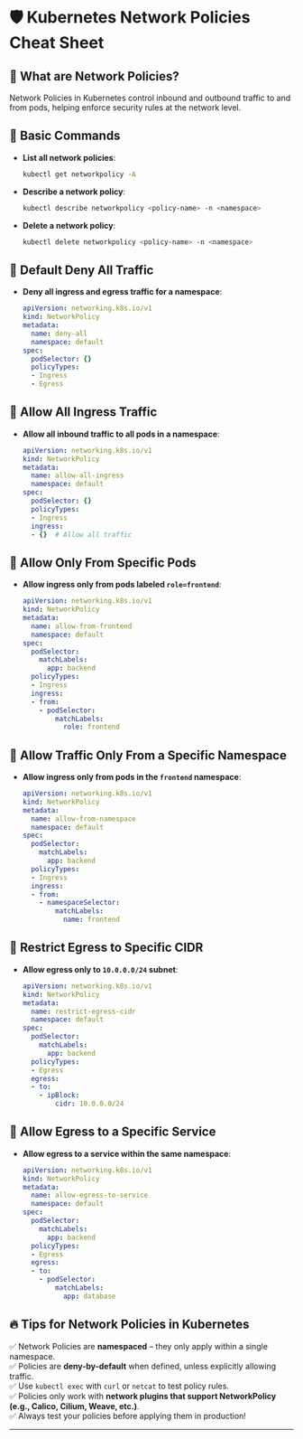# 🛡 Kubernetes Network Policies Cheat Sheet

## 📌 What are Network Policies?
Network Policies in Kubernetes control inbound and outbound traffic to and from pods, helping enforce security rules at the network level.

## 🔹 Basic Commands
- **List all network policies**:
  ```sh
  kubectl get networkpolicy -A
  ```
- **Describe a network policy**:
  ```sh
  kubectl describe networkpolicy <policy-name> -n <namespace>
  ```
- **Delete a network policy**:
  ```sh
  kubectl delete networkpolicy <policy-name> -n <namespace>
  ```

## 🔹 Default Deny All Traffic
- **Deny all ingress and egress traffic for a namespace**:
  ```yaml
  apiVersion: networking.k8s.io/v1
  kind: NetworkPolicy
  metadata:
    name: deny-all
    namespace: default
  spec:
    podSelector: {}
    policyTypes:
    - Ingress
    - Egress
  ```

## 🔹 Allow All Ingress Traffic
- **Allow all inbound traffic to all pods in a namespace**:
  ```yaml
  apiVersion: networking.k8s.io/v1
  kind: NetworkPolicy
  metadata:
    name: allow-all-ingress
    namespace: default
  spec:
    podSelector: {}
    policyTypes:
    - Ingress
    ingress:
    - {}  # Allow all traffic
  ```

## 🔹 Allow Only From Specific Pods
- **Allow ingress only from pods labeled `role=frontend`**:
  ```yaml
  apiVersion: networking.k8s.io/v1
  kind: NetworkPolicy
  metadata:
    name: allow-from-frontend
    namespace: default
  spec:
    podSelector:
      matchLabels:
        app: backend
    policyTypes:
    - Ingress
    ingress:
    - from:
      - podSelector:
          matchLabels:
            role: frontend
  ```

## 🔹 Allow Traffic Only From a Specific Namespace
- **Allow ingress only from pods in the `frontend` namespace**:
  ```yaml
  apiVersion: networking.k8s.io/v1
  kind: NetworkPolicy
  metadata:
    name: allow-from-namespace
    namespace: default
  spec:
    podSelector:
      matchLabels:
        app: backend
    policyTypes:
    - Ingress
    ingress:
    - from:
      - namespaceSelector:
          matchLabels:
            name: frontend
  ```

## 🔹 Restrict Egress to Specific CIDR
- **Allow egress only to `10.0.0.0/24` subnet**:
  ```yaml
  apiVersion: networking.k8s.io/v1
  kind: NetworkPolicy
  metadata:
    name: restrict-egress-cidr
    namespace: default
  spec:
    podSelector:
      matchLabels:
        app: backend
    policyTypes:
    - Egress
    egress:
    - to:
      - ipBlock:
          cidr: 10.0.0.0/24
  ```

## 🔹 Allow Egress to a Specific Service
- **Allow egress to a service within the same namespace**:
  ```yaml
  apiVersion: networking.k8s.io/v1
  kind: NetworkPolicy
  metadata:
    name: allow-egress-to-service
    namespace: default
  spec:
    podSelector:
      matchLabels:
        app: backend
    policyTypes:
    - Egress
    egress:
    - to:
      - podSelector:
          matchLabels:
            app: database
  ```

## 🔥 Tips for Network Policies in Kubernetes
✅ Network Policies are **namespaced** – they only apply within a single namespace.  
✅ Policies are **deny-by-default** when defined, unless explicitly allowing traffic.  
✅ Use `kubectl exec` with `curl` or `netcat` to test policy rules.  
✅ Policies only work with **network plugins that support NetworkPolicy (e.g., Calico, Cilium, Weave, etc.)**.  
✅ Always test your policies before applying them in production!  

---


